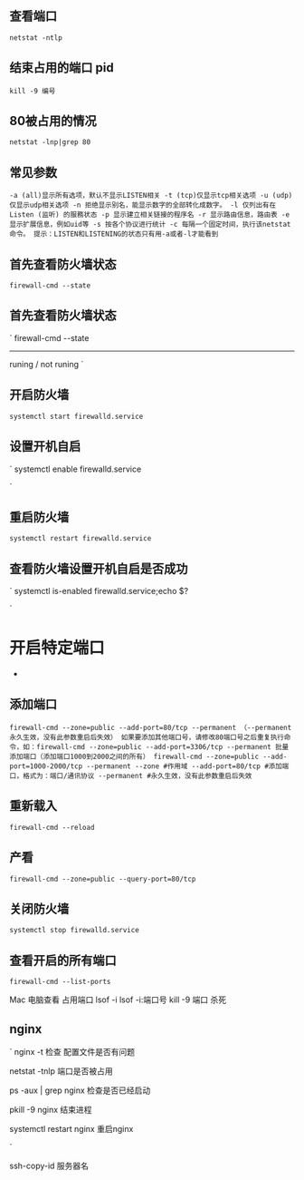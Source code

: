 ## 查看端口
`
netstat -ntlp  
`

## 结束占用的端口  pid 
`
kill -9 编号
`

## 80被占用的情况
`
netstat -lnp|grep 80
`
## 常见参数
`
-a (all)显示所有选项，默认不显示LISTEN相关
-t (tcp)仅显示tcp相关选项
-u (udp)仅显示udp相关选项
-n 拒绝显示别名，能显示数字的全部转化成数字。
-l 仅列出有在 Listen (监听) 的服務状态
-p 显示建立相关链接的程序名
-r 显示路由信息，路由表
-e 显示扩展信息，例如uid等
-s 按各个协议进行统计
-c 每隔一个固定时间，执行该netstat命令。
提示：LISTEN和LISTENING的状态只有用-a或者-l才能看到
`
##  首先查看防火墙状态
`
firewall-cmd --state
`
##  首先查看防火墙状态
`
firewall-cmd --state
***
runing / not runing
`
## 开启防火墙
`
systemctl start firewalld.service
`

## 设置开机自启
`
systemctl enable firewalld.service

`

## 重启防火墙
`
systemctl restart firewalld.service
`
## 查看防火墙设置开机自启是否成功
`
systemctl is-enabled firewalld.service;echo $?

`
# 开启特定端口
* 
## 添加端口 
`
firewall-cmd --zone=public --add-port=80/tcp --permanent （--permanent永久生效，没有此参数重启后失效）
如果要添加其他端口号，请修改80端口号之后重复执行命令，如：firewall-cmd --zone=public --add-port=3306/tcp --permanent
批量添加端口（添加端口1000到2000之间的所有）
firewall-cmd --zone=public --add-port=1000-2000/tcp --permanent
 --zone #作用域 --add-port=80/tcp #添加端口，格式为：端口/通讯协议 --permanent #永久生效，没有此参数重启后失效 
`

## 重新载入
`
firewall-cmd --reload
`
## 产看
`
firewall-cmd --zone=public --query-port=80/tcp
`
##  关闭防火墙
`
systemctl stop firewalld.service
`

## 查看开启的所有端口
`
firewall-cmd --list-ports
`

Mac 电脑查看 占用端口
lsof -i 
lsof -i:端口号
kill -9 端口 杀死


##  nginx  

`
nginx -t   检查 配置文件是否有问题

netstat -tnlp   端口是否被占用

ps -aux | grep nginx   检查是否已经启动

pkill -9 nginx      结束进程

systemctl  restart nginx      重启nginx


`

ssh-copy-id   服务器名





